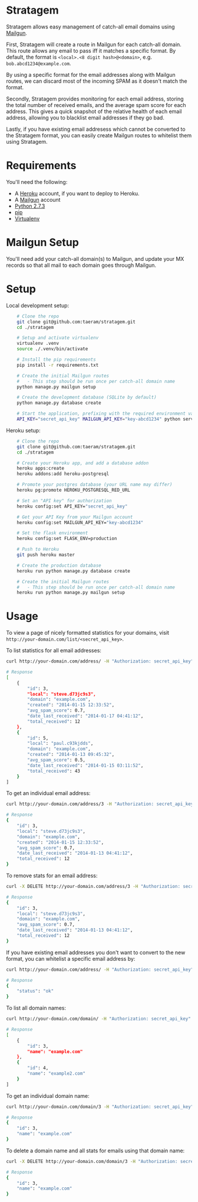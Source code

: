 Stratagem
=========

Stratagem allows easy management of catch-all email domains using [Mailgun](http://mailgun.com).

First, Stratagem will create a route in Mailgun for each catch-all domain. This route allows
any email to pass iff it matches a specific format. By default, the format is
`<local>.<8 digit hash>@<domain>`, e.g. `bob.abcd1234@example.com`.

By using a specific format for the email addresses along with Mailgun routes, we can
discard most of the incoming SPAM as it doesn't match the format.

Secondly, Stratagem provides monitoring for each email address, storing the total
number of received emails, and the average spam score for each address. This gives
a quick snapshot of the relative health of each email address, allowing you to
blacklist email addresses if they go bad.

Lastly, if you have existing email addresess which cannot be converted to the Stratagem
format, you can easily create Mailgun routes to whitelist them using Stratagem.

Requirements
============
You'll need the following:

* A [Heroku](https://www.heroku.com/) account, if you want to deploy to Heroku.
* A [Mailgun](http://mailgun.com) account
* [Python 2.7.3](http://www.python.org/)
* [pip](https://github.com/pypa/pip)
* [Virtualenv](https://github.com/pypa/virtualenv)

Mailgun Setup
=============

You'll need add your catch-all domain(s) to Mailgun, and update your MX records
so that all mail to each domain goes through Mailgun.

Setup
=====

Local development setup:
```bash
    # Clone the repo
    git clone git@github.com:taeram/stratagem.git
    cd ./stratagem

    # Setup and activate virtualenv
    virtualenv .venv
    source ./.venv/bin/activate

    # Install the pip requirements
    pip install -r requirements.txt

    # Create the initial Mailgun routes
    #   - This step should be run once per catch-all domain name
    python manage.py mailgun setup

    # Create the development database (SQLite by default)
    python manage.py database create

    # Start the application, prefixing with the required environment variables
    API_KEY="secret_api_key" MAILGUN_API_KEY="key-abcd1234" python server.py
```

Heroku setup:
```bash
    # Clone the repo
    git clone git@github.com:taeram/stratagem.git
    cd ./stratagem

    # Create your Heroku app, and add a database addon
    heroku apps:create
    heroku addons:add heroku-postgresql

    # Promote your postgres database (your URL name may differ)
    heroku pg:promote HEROKU_POSTGRESQL_RED_URL

    # Set an "API key" for authorization
    heroku config:set API_KEY="secret_api_key"

    # Get your API Key from your Mailgun account
    heroku config:set MAILGUN_API_KEY="key-abcd1234"

    # Set the flask environment
    heroku config:set FLASK_ENV=production

    # Push to Heroku
    git push heroku master

    # Create the production database
    heroku run python manage.py database create

    # Create the initial Mailgun routes
    #   - This step should be run once per catch-all domain name
    heroku run python manage.py mailgun setup
```

Usage
=====

To view a page of nicely formatted statistics for your domains,
visit `http://your-domain.com/list/<secret_api_key>`.

To list statistics for all email addresses:
```bash
curl http://your-domain.com/address/ -H "Authorization: secret_api_key"

# Response
[
    {
        "id": 3,
        "local": "steve.d73jc9s3",
        "domain": "example.com",
        "created": "2014-01-15 12:33:52",
        "avg_spam_score": 0.7,
        "date_last_received": "2014-01-17 04:41:12",
        "total_received": 12
    },
    {
        "id": 5,
        "local": "paul.c93kjdds",
        "domain": "example.com",
        "created": "2014-01-13 09:45:32",
        "avg_spam_score": 0.5,
        "date_last_received": "2014-01-15 03:11:52",
        "total_received": 43
    }
]
```

To get an individual email address:
```bash
curl http://your-domain.com/address/3 -H "Authorization: secret_api_key"

# Response
{
    "id": 3,
    "local": "steve.d73jc9s3",
    "domain": "example.com",
    "created": "2014-01-15 12:33:52",
    "avg_spam_score": 0.7,
    "date_last_received": "2014-01-13 04:41:12",
    "total_received": 12
}
```

To remove stats for an email address:
```bash
curl -X DELETE http://your-domain.com/address/3 -H "Authorization: secret_api_key"

# Response
{
    "id": 3,
    "local": "steve.d73jc9s3",
    "domain": "example.com",
    "avg_spam_score": 0.7,
    "date_last_received": "2014-01-13 04:41:12",
    "total_received": 12
}
```

If you have existing email addresses you don't want to convert to the new format,
you can whitelist a specific email address by:
```bash
curl http://your-domain.com/address/ -H "Authorization: secret_api_key"  -F "email=bill@example.com&destination=me@example.com"

# Response
{
    "status": "ok"
}
```

To list all domain names:
```bash
curl http://your-domain.com/domain/ -H "Authorization: secret_api_key"

# Response
[
    {
        "id": 3,
        "name": "example.com"
    },
    {
        "id": 4,
        "name": "example2.com"
    }
]
```

To get an individual domain name:
```bash
curl http://your-domain.com/domain/3 -H "Authorization: secret_api_key"

# Response
{
    "id": 3,
    "name": "example.com"
}
```

To delete a domain name and all stats for emails using that domain name:
```bash
curl -X DELETE http://your-domain.com/domain/3 -H "Authorization: secret_api_key"

# Response
{
    "id": 3,
    "name": "example.com"
}
```

